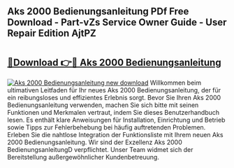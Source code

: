 ## Aks 2000 Bedienungsanleitung PDf Free Download - Part-vZs Service Owner Guide - User Repair Edition AjtPZ

# <h2><a href="http://df5s65t.blite.top/?on=Aks+2000+Bedienungsanleitung">🔗Download 👉🔴 Aks 2000 Bedienungsanleitung</a></h2>

[![Aks 2000 Bedienungsanleitung new download](https://i.imgur.com/lujVjoI.png)](http://df5s65t.blite.top/?on=Aks+2000+Bedienungsanleitung)
Willkommen beim ultimativen Leitfaden für Ihr neues Aks 2000 Bedienungsanleitung, der für ein reibungsloses und effizientes Erlebnis sorgt. Bevor Sie Ihren Aks 2000 Bedienungsanleitung verwenden, machen Sie sich bitte mit seinen Funktionen und Merkmalen vertraut, indem Sie dieses Benutzerhandbuch lesen. Es enthält klare Anweisungen für Installation, Einrichtung und Betrieb sowie Tipps zur Fehlerbehebung bei häufig auftretenden Problemen. Erleben Sie die nahtlose Integration der Funktionsliste mit Ihrem neuen Aks 2000 Bedienungsanleitung. Wir sind der Exzellenz Aks 2000 BedienungsanleitungD verpflichtet. Unser Team widmet sich der Bereitstellung außergewöhnlicher Kundenbetreuung.
